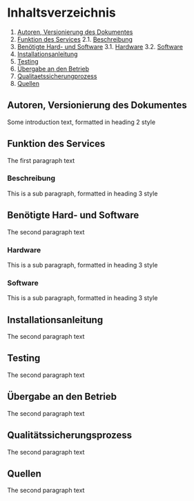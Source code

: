 # Inhaltsverzeichnis
1. [Autoren, Versionierung des Dokumentes](#autoren)
2. [Funktion des Services](#funktion)
	2.1. [Beschreibung](#beschreibung)
3. [Benötigte Hard- und Software](#ware)
	3.1. [Hardware](#hardware)
	3.2. [Software](#software)
4. [Installationsanleitung](#anleitung)
5. [Testing](#testing)
6. [Übergabe an den Betrieb](#übergabe)
7. [Qualitaetssicherungprozess](#quali)
8. [Quellen](#quellen)

## Autoren, Versionierung des Dokumentes <a name="autoren"></a>
Some introduction text, formatted in heading 2 style


## Funktion des Services <a name="funktion"></a>
The first paragraph text

### Beschreibung <a name="beschreibung"></a>
This is a sub paragraph, formatted in heading 3 style

## Benötigte Hard- und Software <a name="ware"></a>
The second paragraph text

### Hardware<a name="hardware"></a>
This is a sub paragraph, formatted in heading 3 style

### Software<a name="software"></a>
This is a sub paragraph, formatted in heading 3 style


## Installationsanleitung <a name="anleitung"></a>
The second paragraph text

## Testing<a name="testing"></a>
The second paragraph text

## Übergabe an den Betrieb <a name="übergabe"></a>
The second paragraph text


## Qualitätssicherungsprozess <a name="quali"></a>
The second paragraph text

## Quellen<a name="quellen"></a>
The second paragraph text
<!--stackedit_data:
eyJoaXN0b3J5IjpbMTUzNTgzNjA2Miw5ODIwNTAxNjAsLTIwNT
A0MjUyNTYsMTkxNTU3OTY5MCw3Mjg0Mzk3NTEsMTcwNTE3NjQx
NiwtMTIxMjYxODMwOCwtMTkzODc3OTE1MCwtMTAzNzg1MzY4My
wtODA0ODYyMTk3LDE5NTA1MDg3OTgsMzc1MTYyNTcyLDM5NjE4
NDIwNSwyMjQ5NjIwLC0yMDg4NzQ2NjEyLDkxMjE0NTIxMCwtMT
MxMDkyNTk4NSwtMTIxMDAwNDQxNCwyNTc4MDY5MjhdfQ==
-->